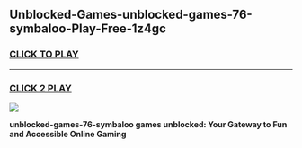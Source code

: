 
## Unblocked-Games-unblocked-games-76-symbaloo-Play-Free-1z4gc
<h3>
<a href="https://premium76.site?title=unblocked-games-76-symbaloo&ref=23A">CLICK TO PLAY</a></h3>
<hr>

<h3>
<a href="https://premium76.site?title=unblocked-games-76-symbaloo&ref=23A">CLICK 2 PLAY</a>
  
</h3>

<a href="https://premium76.site?title=unblocked-games-76-symbaloo&ref=23A"><img src="https://clearcache.store/games.png"></a>


**unblocked-games-76-symbaloo games unblocked: Your Gateway to Fun and Accessible Online Gaming**
